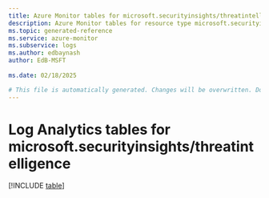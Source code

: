 ```yaml
---
title: Azure Monitor tables for microsoft.securityinsights/threatintelligence
description: Azure Monitor tables for resource type microsoft.securityinsights/threatintelligence
ms.topic: generated-reference
ms.service: azure-monitor
ms.subservice: logs
ms.author: edbaynash
author: EdB-MSFT
   
ms.date: 02/18/2025

# This file is automatically generated. Changes will be overwritten. Do not change this file directly.
---
```


# Log Analytics tables for microsoft.securityinsights/threatintelligence  

[!INCLUDE [table](~/reusable-content/ce-skilling/azure/includes/azure-monitor/reference/tables/microsoft-securityinsights_threatintelligence-include.md)]


